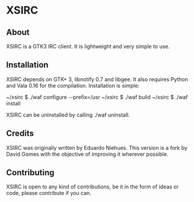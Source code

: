 XSIRC
=====

About
-----
XSIRC is a GTK3 IRC client. It is lightweight and very simple to use.

Installation
----------
XSIRC depends on GTK+ 3, libnotify 0.7 and libgee. It also requires Python
and Vala 0.16 for the compilation. Installation is simple:

  ~/xsirc $ ./waf configure --prefix=/usr
  ~/xsirc $ ./waf build
  ~/xsirc $ ./waf install
 
XSIRC can be uninstalled by calling ./waf uninstall.

Credits
-------
XSIRC was originally written by Eduardo Niehues. This version is a fork by
David Gomes with the objective of improving it wherever possible.

Contributing
------------
XSIRC is open to any kind of contributions, be it in the form of ideas or code, 
please contribute if you can.

